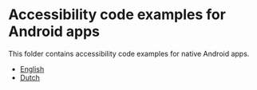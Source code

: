 # Accessibility code examples for Android apps

This folder contains accessibility code examples for native Android apps.

* [English](en#readme)
* [Dutch](nl#readme)
